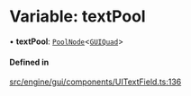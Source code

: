 # Variable: textPool

• **textPool**: [`PoolNode`](../classes/PoolNode.md)<[`GUIQuad`](../classes/GUIQuad.md)\>

#### Defined in

[src/engine/gui/components/UITextField.ts:136](https://github.com/Orillusion/orillusion/blob/main/src/engine/gui/components/UITextField.ts#L136)
